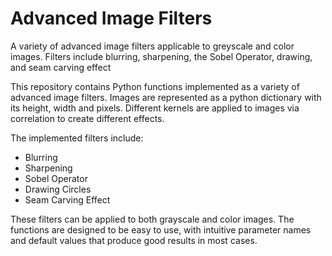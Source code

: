 # Advanced Image Filters

 A variety of advanced image filters applicable to greyscale and color images. Filters include blurring, sharpening, the Sobel Operator, drawing, and seam carving effect


This repository contains Python functions implemented as a variety of advanced image filters. Images are represented as a python dictionary with its height, width and pixels. Different kernels are applied to images via correlation to create different effects. 

The implemented filters include:

- Blurring
- Sharpening
- Sobel Operator
- Drawing Circles
- Seam Carving Effect


These filters can be applied to both grayscale and color images. The functions are designed to be easy to use, with intuitive parameter names and default values that produce good results in most cases.

